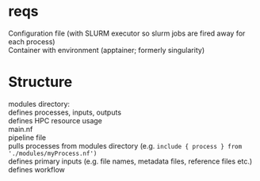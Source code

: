 # reqs
Configuration file (with SLURM executor so slurm jobs are fired away for each process)  
Container with environment (apptainer; formerly singularity)  
# Structure
modules directory:  
  defines processes, inputs, outputs  
  defines HPC resource usage  
main.nf  
  pipeline file  
  pulls processes from modules directory (e.g.  `include { process } from './modules/myProcess.nf')`  
  defines primary inputs (e.g. file names, metadata files, reference files etc.)  
  defines workflow  
